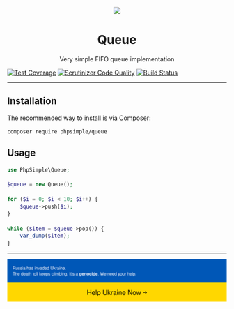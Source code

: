 <p align="center">
  <a href="https://github.com/phpsimple"><img src="https://avatars.githubusercontent.com/u/121589032?v=4&s=84"></a><br>
</p>

<h1 align="center">Queue</h1>

<p align="center">Very simple FIFO queue implementation</p>

[![Test Coverage](https://api.codeclimate.com/v1/badges/9487615798456eafda6c/test_coverage)](https://codeclimate.com/github/phpsimple/queue/test_coverage)
[![Scrutinizer Code Quality](https://scrutinizer-ci.com/g/phpsimple/queue/badges/quality-score.png?b=simple)](https://scrutinizer-ci.com/g/phpsimple/queue/?branch=simple)
[![Build Status](https://scrutinizer-ci.com/g/phpsimple/queue/badges/build.png?b=simple)](https://scrutinizer-ci.com/g/phpsimple/queue/build-status/simple)

---

Installation
---
The recommended way to install is via Composer:

```shell
composer require phpsimple/queue
```

Usage
---
```php
use PhpSimple\Queue;

$queue = new Queue();

for ($i = 0; $i < 10; $i++) {
    $queue->push($i);
}

while ($item = $queue->pop()) {
    var_dump($item);
}
```
---
[![Stand With Ukraine](https://raw.githubusercontent.com/vshymanskyy/StandWithUkraine/main/banner2-direct.svg)](https://vshymanskyy.github.io/StandWithUkraine)
